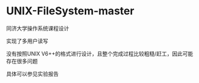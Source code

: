 # UNIX-FileSystem-master

同济大学操作系统课程设计

实现了多用户读写

没有按照UNIX V6++的格式进行设计，且整个完成过程比较粗糙/赶工，因此可能存在很多问题

具体可以参见实验报告